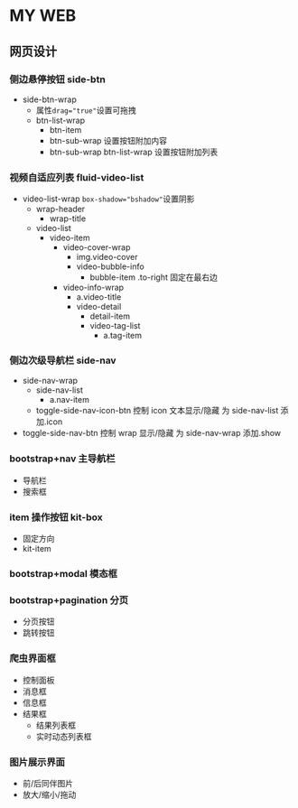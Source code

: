 # MY WEB

## 网页设计

### 侧边悬停按钮 side-btn

-   side-btn-wrap
    -   属性`drag="true"`设置可拖拽
    -   btn-list-wrap
        -   btn-item
        -   btn-sub-wrap
            设置按钮附加内容
        -   btn-sub-wrap
            btn-list-wrap 设置按钮附加列表

### 视频自适应列表 fluid-video-list

-   video-list-wrap
    `box-shadow="bshadow"`设置阴影
    -   wrap-header
        -   wrap-title
    -   video-list
        -   video-item
            -   video-cover-wrap
                -   img.video-cover
                -   video-bubble-info
                    -   bubble-item
                        .to-right 固定在最右边
            -   video-info-wrap
                -   a.video-title
                -   video-detail
                    -   detail-item
                    -   video-tag-list
                        -   a.tag-item

### 侧边次级导航栏 side-nav

-   side-nav-wrap
    -   side-nav-list
        -   a.nav-item
    -   toggle-side-nav-icon-btn
        控制 icon 文本显示/隐藏
        为 side-nav-list 添加.icon
-   toggle-side-nav-btn
    控制 wrap 显示/隐藏
    为 side-nav-wrap 添加.show

### bootstrap+nav 主导航栏

-   导航栏
-   搜索框

### item 操作按钮 kit-box

-   固定方向
-   kit-item

### bootstrap+modal 模态框

### bootstrap+pagination 分页

-   分页按钮
-   跳转按钮

### 爬虫界面框

-   控制面板
-   消息框
-   信息框
-   结果框
    -   结果列表框
    -   实时动态列表框

### 图片展示界面

-   前/后同伴图片
-   放大/缩小/拖动
